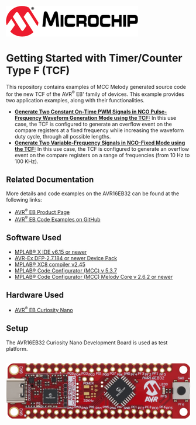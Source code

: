 [![MCHP](./images/microchip.png)](https://www.microchip.com)

# Getting Started with Timer/Counter Type F (TCF)

This repository contains examples of MCC Melody generated source code for the new TCF of the AVR<sup>®</sup> EB' family of devices. This example provides two application examples, along with their functionalities.

 * [<strong>Generate Two Constant On-Time PWM Signals in NCO Pulse-Frequency Waveform Generation Mode using the TCF:</strong>](./NCO-Pulse-Length-Demo) In this use case, the TCF is configured to generate an overflow event on the compare registers at a fixed frequency while increasing the waveform duty cycle, through all possible lengths.
  * [<strong>Generate Two Variable-Frequency Signals in NCO-Fixed Mode using the TCF:</strong>](./NCO-Fixed-Duty-Cycle-Demo) In this use case, the TCF is configured to generate an overflow event on the compare registers on a range of frequencies (from 10 Hz to 100 KHz).
 

## Related Documentation
More details and code examples on the AVR16EB32 can be found at the following links:
- [AVR<sup>®</sup> EB Product Page](https://www.microchip.com/en-us/product/AVR16EB32)
- [AVR<sup>®</sup> EB Code Examples on GitHub](https://github.com/microchip-pic-avr-examples/avr16eb32-getting-started-with-tcf-mplab-mcc)

## Software Used
- [MPLAB® X IDE v6.15 or newer](https://www.microchip.com/en-us/tools-resources/develop/mplab-x-ide)
- [AVR-Ex DFP-2.7.184 or newer Device Pack](https://packs.download.microchip.com/)
- [MPLAB® XC8 compiler v2.45](https://www.microchip.com/en-us/tools-resources/develop/mplab-xc-compilers/downloads-documentation#XC8)
- [MPLAB® Code Configurator (MCC) v 5.3.7](https://www.microchip.com/en-us/tools-resources/configure/mplab-code-configurator)
- [MPLAB® Code Configurator (MCC) Melody Core v 2.6.2 or newer](https://www.microchip.com/en-us/tools-resources/configure/mplab-code-configurator)


## Hardware Used
- [AVR<sup>®</sup> EB Curiosity Nano](https://www.microchip.com/en-us/product/AVR16EB32)

## Setup
The AVR16EB32 Curiosity Nano Development Board is used as test platform.

<br><img src="images/AVR16EB32_Cnano_Board.png">